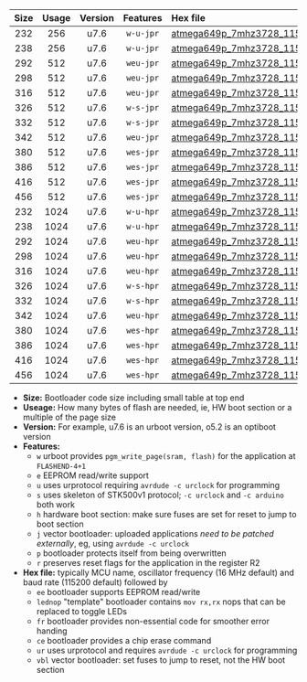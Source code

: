|Size|Usage|Version|Features|Hex file|
|:-:|:-:|:-:|:-:|:--|
|232|256|u7.6|`w-u-jpr`|[atmega649p_7mhz3728_115200bps_ur_vbl.hex](https://raw.githubusercontent.com/stefanrueger/urboot/main/atmega649p_7mhz3728_115200bps_ur_vbl.hex)|
|238|256|u7.6|`w-u-jpr`|[atmega649p_7mhz3728_115200bps_lednop_ur_vbl.hex](https://raw.githubusercontent.com/stefanrueger/urboot/main/atmega649p_7mhz3728_115200bps_lednop_ur_vbl.hex)|
|292|512|u7.6|`weu-jpr`|[atmega649p_7mhz3728_115200bps_ee_ur_vbl.hex](https://raw.githubusercontent.com/stefanrueger/urboot/main/atmega649p_7mhz3728_115200bps_ee_ur_vbl.hex)|
|298|512|u7.6|`weu-jpr`|[atmega649p_7mhz3728_115200bps_ee_lednop_ur_vbl.hex](https://raw.githubusercontent.com/stefanrueger/urboot/main/atmega649p_7mhz3728_115200bps_ee_lednop_ur_vbl.hex)|
|316|512|u7.6|`weu-jpr`|[atmega649p_7mhz3728_115200bps_ee_lednop_fr_ur_vbl.hex](https://raw.githubusercontent.com/stefanrueger/urboot/main/atmega649p_7mhz3728_115200bps_ee_lednop_fr_ur_vbl.hex)|
|326|512|u7.6|`w-s-jpr`|[atmega649p_7mhz3728_115200bps_vbl.hex](https://raw.githubusercontent.com/stefanrueger/urboot/main/atmega649p_7mhz3728_115200bps_vbl.hex)|
|332|512|u7.6|`w-s-jpr`|[atmega649p_7mhz3728_115200bps_lednop_vbl.hex](https://raw.githubusercontent.com/stefanrueger/urboot/main/atmega649p_7mhz3728_115200bps_lednop_vbl.hex)|
|342|512|u7.6|`weu-jpr`|[atmega649p_7mhz3728_115200bps_ee_lednop_fr_ce_ur_vbl.hex](https://raw.githubusercontent.com/stefanrueger/urboot/main/atmega649p_7mhz3728_115200bps_ee_lednop_fr_ce_ur_vbl.hex)|
|380|512|u7.6|`wes-jpr`|[atmega649p_7mhz3728_115200bps_ee_vbl.hex](https://raw.githubusercontent.com/stefanrueger/urboot/main/atmega649p_7mhz3728_115200bps_ee_vbl.hex)|
|386|512|u7.6|`wes-jpr`|[atmega649p_7mhz3728_115200bps_ee_lednop_vbl.hex](https://raw.githubusercontent.com/stefanrueger/urboot/main/atmega649p_7mhz3728_115200bps_ee_lednop_vbl.hex)|
|416|512|u7.6|`wes-jpr`|[atmega649p_7mhz3728_115200bps_ee_lednop_fr_vbl.hex](https://raw.githubusercontent.com/stefanrueger/urboot/main/atmega649p_7mhz3728_115200bps_ee_lednop_fr_vbl.hex)|
|456|512|u7.6|`wes-jpr`|[atmega649p_7mhz3728_115200bps_ee_lednop_fr_ce_vbl.hex](https://raw.githubusercontent.com/stefanrueger/urboot/main/atmega649p_7mhz3728_115200bps_ee_lednop_fr_ce_vbl.hex)|
|232|1024|u7.6|`w-u-hpr`|[atmega649p_7mhz3728_115200bps_ur.hex](https://raw.githubusercontent.com/stefanrueger/urboot/main/atmega649p_7mhz3728_115200bps_ur.hex)|
|238|1024|u7.6|`w-u-hpr`|[atmega649p_7mhz3728_115200bps_lednop_ur.hex](https://raw.githubusercontent.com/stefanrueger/urboot/main/atmega649p_7mhz3728_115200bps_lednop_ur.hex)|
|292|1024|u7.6|`weu-hpr`|[atmega649p_7mhz3728_115200bps_ee_ur.hex](https://raw.githubusercontent.com/stefanrueger/urboot/main/atmega649p_7mhz3728_115200bps_ee_ur.hex)|
|298|1024|u7.6|`weu-hpr`|[atmega649p_7mhz3728_115200bps_ee_lednop_ur.hex](https://raw.githubusercontent.com/stefanrueger/urboot/main/atmega649p_7mhz3728_115200bps_ee_lednop_ur.hex)|
|316|1024|u7.6|`weu-hpr`|[atmega649p_7mhz3728_115200bps_ee_lednop_fr_ur.hex](https://raw.githubusercontent.com/stefanrueger/urboot/main/atmega649p_7mhz3728_115200bps_ee_lednop_fr_ur.hex)|
|326|1024|u7.6|`w-s-hpr`|[atmega649p_7mhz3728_115200bps.hex](https://raw.githubusercontent.com/stefanrueger/urboot/main/atmega649p_7mhz3728_115200bps.hex)|
|332|1024|u7.6|`w-s-hpr`|[atmega649p_7mhz3728_115200bps_lednop.hex](https://raw.githubusercontent.com/stefanrueger/urboot/main/atmega649p_7mhz3728_115200bps_lednop.hex)|
|342|1024|u7.6|`weu-hpr`|[atmega649p_7mhz3728_115200bps_ee_lednop_fr_ce_ur.hex](https://raw.githubusercontent.com/stefanrueger/urboot/main/atmega649p_7mhz3728_115200bps_ee_lednop_fr_ce_ur.hex)|
|380|1024|u7.6|`wes-hpr`|[atmega649p_7mhz3728_115200bps_ee.hex](https://raw.githubusercontent.com/stefanrueger/urboot/main/atmega649p_7mhz3728_115200bps_ee.hex)|
|386|1024|u7.6|`wes-hpr`|[atmega649p_7mhz3728_115200bps_ee_lednop.hex](https://raw.githubusercontent.com/stefanrueger/urboot/main/atmega649p_7mhz3728_115200bps_ee_lednop.hex)|
|416|1024|u7.6|`wes-hpr`|[atmega649p_7mhz3728_115200bps_ee_lednop_fr.hex](https://raw.githubusercontent.com/stefanrueger/urboot/main/atmega649p_7mhz3728_115200bps_ee_lednop_fr.hex)|
|456|1024|u7.6|`wes-hpr`|[atmega649p_7mhz3728_115200bps_ee_lednop_fr_ce.hex](https://raw.githubusercontent.com/stefanrueger/urboot/main/atmega649p_7mhz3728_115200bps_ee_lednop_fr_ce.hex)|

- **Size:** Bootloader code size including small table at top end
- **Useage:** How many bytes of flash are needed, ie, HW boot section or a multiple of the page size
- **Version:** For example, u7.6 is an urboot version, o5.2 is an optiboot version
- **Features:**
  + `w` urboot provides `pgm_write_page(sram, flash)` for the application at `FLASHEND-4+1`
  + `e` EEPROM read/write support
  + `u` uses urprotocol requiring `avrdude -c urclock` for programming
  + `s` uses skeleton of STK500v1 protocol; `-c urclock` and `-c arduino` both work
  + `h` hardware boot section: make sure fuses are set for reset to jump to boot section
  + `j` vector bootloader: uploaded applications *need to be patched externally*, eg, using `avrdude -c urclock`
  + `p` bootloader protects itself from being overwritten
  + `r` preserves reset flags for the application in the register R2
- **Hex file:** typically MCU name, oscillator frequency (16 MHz default) and baud rate (115200 default) followed by
  + `ee` bootloader supports EEPROM read/write
  + `lednop` "template" bootloader contains `mov rx,rx` nops that can be replaced to toggle LEDs
  + `fr` bootloader provides non-essential code for smoother error handing
  + `ce` bootloader provides a chip erase command
  + `ur` uses urprotocol and requires `avrdude -c urclock` for programming
  + `vbl` vector bootloader: set fuses to jump to reset, not the HW boot section
